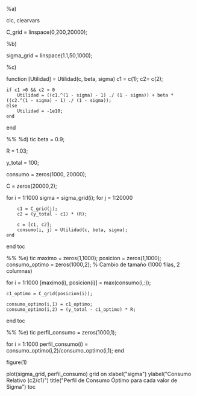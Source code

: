 %a) 

clc, clearvars

C_grid = linspace(0,200,20000);

%b) 

sigma_grid = linspace(1.1,50,1000);

%c)

function [Utilidad] = Utilidad(c, beta, sigma)
    c1 = c(1);
    c2= c(2);
    
    if c1 >0 && c2 > 0
        Utilidad = ((c1.^(1 - sigma) - 1) ./ (1 - sigma)) + beta * ((c2.^(1 - sigma) - 1) ./ (1 - sigma));
    else
        Utilidad = -1e10;
    end
end

%%
%d) 
tic
beta = 0.9;

R = 1.03;

y_total = 100;

consumo = zeros(1000, 20000); 

C = zeros(20000,2);

for i = 1:1000
    sigma = sigma_grid(i);
    for j = 1:20000

        c1 = C_grid(j);
        c2 = (y_total - c1) * (R);

        c = [c1, c2];
        consumo(i, j) = Utilidad(c, beta, sigma);
    end 
end 
toc

%%
%e)
tic
maximo = zeros(1,1000);
posicion = zeros(1,1000);
consumo_optimo = zeros(1000,2); % Cambio de tamaño (1000 filas, 2 columnas)

for i = 1:1000
    [maximo(i), posicion(i)] = max(consumo(i,:)); 

    c1_optimo = C_grid(posicion(i));
    
    consumo_optimo(i,1) = c1_optimo;
    consumo_optimo(i,2) = (y_total - c1_optimo) * R; 
end
toc

%%
%e) 
tic
perfil_consumo = zeros(1000,1);

for i = 1:1000
    perfil_consumo(i) = consumo_optimo(i,2)/consumo_optimo(i,1);
end

figure(1)

plot(sigma_grid, perfil_consumo)
grid on
xlabel("sigma") 
ylabel("Consumo Relativo (c2/c1)") 
title("Perfil de Consumo Óptimo para cada valor de Sigma")
toc
